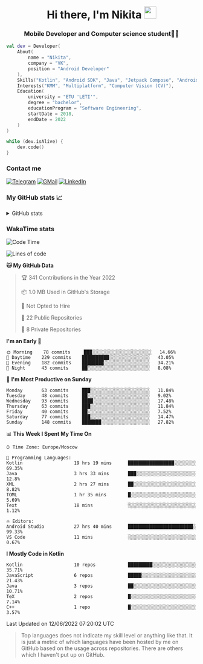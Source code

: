 <h1 align="center">
Hi there, I'm Nikita 
<img src="https://github.com/blackcater/blackcater/raw/main/images/Hi.gif" height="32"/>
</h1>
<h3 align="center">Mobile Developer and Computer science student👨‍💻</h3>

```kotlin
val dev = Developer(
    About(
        name = "Nikita",
        company = "VK",
        position = "Android Developer"
    ),
    Skills("Kotlin", "Android SDK", "Java", "Jetpack Compose", "Android Jetpack"),
    Interests("KMM", "Multiplatform", "Computer Vision (CV)"),
    Education(
        university = "ETU 'LETI'",
        degree = "bachelor",
        educationProgram = "Software Engineering",
        startDate = 2018,
        endDate = 2022
    )
)

while (dev.isAlive) {
    dev.code()
}
```

### Contact me

[![Telegram](https://img.shields.io/badge/Telegram-white?style=for-the-badge&logo=telegram&logoColor=29e9ea)](https://t.me/po4yka)
[![GMail](https://img.shields.io/badge/Gmail-white?style=for-the-badge&logo=gmail&logoColor=d14836)](mailto:pochaev.nik@gmail.com)
[![LinkedIn](https://img.shields.io/badge/linkedin%20-white.svg?&style=for-the-badge&logo=linkedin&logoColor=%230077B5)](https://www.linkedin.com/in/nikita-pochaev-415b5a1a1)

### My GitHub stats 📈

<details>
  <summary>GitHub stats</summary>
  <p align="center">
    <img src="https://github-readme-stats.vercel.app/api?username=po4yka&show_icons=true&theme=dark" />
  </p>
</details>

### WakaTime stats

<!--START_SECTION:waka-->
![Code Time](http://img.shields.io/badge/Code%20Time-2%2C842%20hrs%2059%20mins-blue)

![Lines of code](https://img.shields.io/badge/From%20Hello%20World%20I%27ve%20Written-1%20Million%20lines%20of%20code-blue)

**🐱 My GitHub Data** 

> 🏆 341 Contributions in the Year 2022
 > 
> 📦 1.0 MB Used in GitHub's Storage 
 > 
> 🚫 Not Opted to Hire
 > 
> 📜 22 Public Repositories 
 > 
> 🔑 8 Private Repositories  
 > 
**I'm an Early 🐤** 

```text
🌞 Morning    78 commits     ███░░░░░░░░░░░░░░░░░░░░░░   14.66% 
🌆 Daytime    229 commits    ██████████░░░░░░░░░░░░░░░   43.05% 
🌃 Evening    182 commits    ████████░░░░░░░░░░░░░░░░░   34.21% 
🌙 Night      43 commits     ██░░░░░░░░░░░░░░░░░░░░░░░   8.08%

```
📅 **I'm Most Productive on Sunday** 

```text
Monday       63 commits     ███░░░░░░░░░░░░░░░░░░░░░░   11.84% 
Tuesday      48 commits     ██░░░░░░░░░░░░░░░░░░░░░░░   9.02% 
Wednesday    93 commits     ████░░░░░░░░░░░░░░░░░░░░░   17.48% 
Thursday     63 commits     ███░░░░░░░░░░░░░░░░░░░░░░   11.84% 
Friday       40 commits     ██░░░░░░░░░░░░░░░░░░░░░░░   7.52% 
Saturday     77 commits     ███░░░░░░░░░░░░░░░░░░░░░░   14.47% 
Sunday       148 commits    ███████░░░░░░░░░░░░░░░░░░   27.82%

```


📊 **This Week I Spent My Time On** 

```text
⌚︎ Time Zone: Europe/Moscow

💬 Programming Languages: 
Kotlin                   19 hrs 19 mins      █████████████████░░░░░░░░   69.35% 
Java                     3 hrs 33 mins       ███░░░░░░░░░░░░░░░░░░░░░░   12.8% 
XML                      2 hrs 27 mins       ██░░░░░░░░░░░░░░░░░░░░░░░   8.82% 
TOML                     1 hr 35 mins        █░░░░░░░░░░░░░░░░░░░░░░░░   5.69% 
Text                     18 mins             ░░░░░░░░░░░░░░░░░░░░░░░░░   1.12%

🔥 Editors: 
Android Studio           27 hrs 40 mins      ████████████████████████░   99.33% 
VS Code                  11 mins             ░░░░░░░░░░░░░░░░░░░░░░░░░   0.67%

```

**I Mostly Code in Kotlin** 

```text
Kotlin                   10 repos            █████████░░░░░░░░░░░░░░░░   35.71% 
JavaScript               6 repos             █████░░░░░░░░░░░░░░░░░░░░   21.43% 
Java                     3 repos             ██░░░░░░░░░░░░░░░░░░░░░░░   10.71% 
TeX                      2 repos             █░░░░░░░░░░░░░░░░░░░░░░░░   7.14% 
C++                      1 repo              █░░░░░░░░░░░░░░░░░░░░░░░░   3.57%

```



 Last Updated on 12/06/2022 07:20:02 UTC
<!--END_SECTION:waka-->

> Top languages does not indicate my skill level or anything like that. It is just a metric of which languages have been hosted by me on GitHub based on the usage across repositories. There are others which I haven't put up on GitHub.
